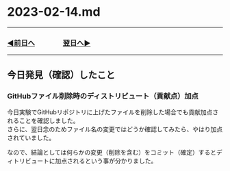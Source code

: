 # 2023-02-14.md
---
### [◀️前日へ](https://github.com/yuasys/chatty-journal/blob/main/2023/02/2023-02-13.md)&emsp;&emsp;&emsp;&emsp;[翌日へ▶️](https://github.com/yuasys/chatty-journal/blob/main/2023/02/2023-02-15.md)

---

## 今日発見（確認）したこと

### GitHubファイル削除時のディストリビュート（貢献点）加点

今日実験でGitHubリポジトリに上げたファイルを削除した場合でも貢献加点されることを確認しました。  
さらに、翌日念のためファイル名の変更ではどうか確認してみたら、やはり加点されていました。  

なので、結論としては何らかの変更（削除を含む）をコミット（確定）するとディトリビュートに加点されるという事が分かりました。

